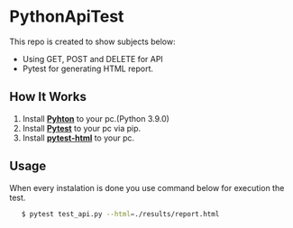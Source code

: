 # PythonApiTest

This repo is created to show subjects below:

* Using GET, POST and DELETE for API
* Pytest for generating HTML report.


[Pyhton]: https://www.python.org/
[Pytest]: https://docs.pytest.org/en/6.2.x/getting-started.html
[pytest-html]: https://pypi.org/project/pytest-html/

## How It Works

1. Install **[Pyhton]** to your pc.(Python 3.9.0)
2. Install **[Pytest]** to your pc via pip.
3. Install **[pytest-html]** to your pc.

## Usage
When every instalation is done you use command below for execution the test.

 ```sh
    $ pytest test_api.py --html=./results/report.html 
 ```
